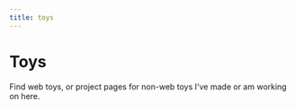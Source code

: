 ```yaml
---
title: toys
---
```


# Toys

Find web toys, or project pages for non-web toys I've made or am working on here.

